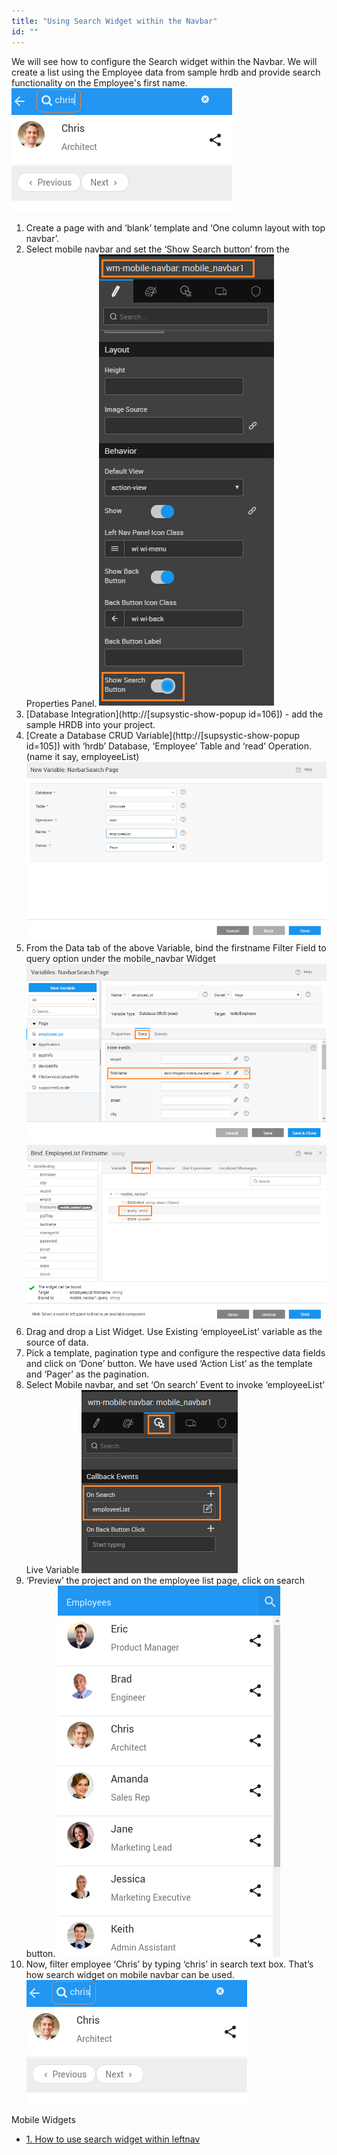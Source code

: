 ```yaml
---
title: "Using Search Widget within the Navbar"
id: ""
---
```


We will see how to configure the Search widget within the Navbar. We will create a list using the Employee data from sample hrdb and provide search functionality on the Employee's first name. [![navbar_search_run2](../assets/navbar_search_run2.png)](../assets/navbar_search_run2.png)

1. Create a page with and ‘blank’ template and ‘One column layout with top navbar’.
2. Select mobile navbar and set the ‘Show Search button’ from the Properties Panel. [![](../assets/navbar_search_props.png)](../assets/navbar_search_props.png)
3. [Database Integration](http://[supsystic-show-popup id=106]) - add the sample HRDB into your project.
4. [Create a Database CRUD Variable](http://[supsystic-show-popup id=105]) with ‘hrdb’ Database, ‘Employee’ Table and ‘read’ Operation. (name it say, employeeList) [![](../assets/navbar_search_var.png)](../assets/navbar_search_var.png)
5. From the Data tab of the above Variable, bind the firstname Filter Field to query option under the mobile\_navbar Widget [![](../assets/navbar_search_vardata.png)](../assets/navbar_search_vardata.png) [![](../assets/navbar_search_varbind.png)](../assets/navbar_search_varbind.png)
6. Drag and drop a List Widget. Use Existing ‘employeeList’ variable as the source of data.
7. Pick a template, pagination type and configure the respective data fields and click on ‘Done’ button. We have used ‘Action List’ as the template and ‘Pager’ as the pagination.
8. Select Mobile navbar, and set ‘On search’ Event to invoke ‘employeeList’ Live Variable [![](../assets/navbar_search_event.png)](../assets/navbar_search_event.png)
9. ‘Preview’ the project and on the employee list page, click on search button. [![navbar_search_run1](../assets/navbar_search_run1.png)](../assets/navbar_search_run1.png)
10. Now, filter employee ‘Chris’ by typing ‘chris’ in search text box. That’s how search widget on mobile navbar can be used. [![navbar_search_run2](../assets/navbar_search_run2.png)](../assets/navbar_search_run2.png)

Mobile Widgets

- [1\. How to use search widget within leftnav](/learn/how-tos/using-search-widget-within-navbar/)
